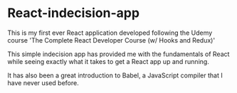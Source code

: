 # React-indecision-app

This is my first ever React application developed following the Udemy course 'The Complete React Developer Course (w/ Hooks and Redux)'

This simple indecision app has provided me with the fundamentals of React while seeing exactly what it takes to get a React app up and running.

It has also been a great introduction to Babel, a JavaScript compiler that I have never used before.
